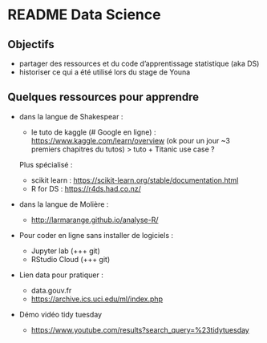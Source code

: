 README Data Science
================

## Objectifs

  - partager des ressources et du code d’apprentissage statistique (aka
    DS)
  - historiser ce qui a été utilisé lors du stage de Youna

## Quelques ressources pour apprendre

  - dans la langue de Shakespear :
    
      - le tuto de kaggle (\# Google en ligne) :
        <https://www.kaggle.com/learn/overview> (ok pour un jour \~3
        premiers chapitres du tutos) \> tuto + Titanic use case ?
    
    Plus spécialisé :
    
      - scikit learn :
        <https://scikit-learn.org/stable/documentation.html>
      - R for DS : <https://r4ds.had.co.nz/>

  - dans la langue de Molière :
    
      - <http://larmarange.github.io/analyse-R/>

  - Pour coder en ligne sans installer de logiciels :
    
      - Jupyter lab (+++ git)
      - RStudio Cloud (+++ git)

  - Lien data pour pratiquer :
    
      - data.gouv.fr
      - <https://archive.ics.uci.edu/ml/index.php>

  - Démo vidéo tidy tuesday
    
      - <https://www.youtube.com/results?search_query=%23tidytuesday>
